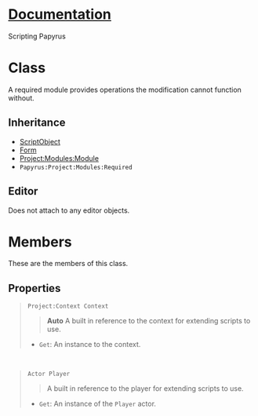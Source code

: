 # [Documentation](../Documentation.md) #
Scripting Papyrus

# Class
A required module provides operations the modification cannot function without.

## Inheritance
* [ScriptObject](http://www.creationkit.com/fallout4/index.php?title=ScriptObject_Script)
* [Form](http://www.creationkit.com/fallout4/index.php?title=Form_Script)
* [Project:Modules:Module](Papyrus_Project_Modules_Module.md)
* `Papyrus:Project:Modules:Required`

## Editor
Does not attach to any editor objects.

# Members
These are the members of this class.

## Properties
>`Project:Context Context`
>> **Auto**
>> A built in reference to the context for extending scripts to use.
>* `Get`: An instance to the context.

</br>

>`Actor Player`
>> A built in reference to the player for extending scripts to use.
>* `Get`: An instance of the `Player` actor.
